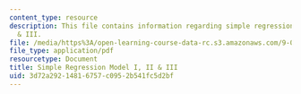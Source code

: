 ```yaml
---
content_type: resource
description: This file contains information regarding simple regression model I, II
  & III.
file: /media/https%3A/open-learning-course-data-rc.s3.amazonaws.com/9-07-statistics-for-brain-and-cognitive-science-fall-2016/3d72a29214816757c0952b541fc5d2bf_MIT9_07F16_lec13.pdf
file_type: application/pdf
resourcetype: Document
title: Simple Regression Model I, II & III
uid: 3d72a292-1481-6757-c095-2b541fc5d2bf
---
```

